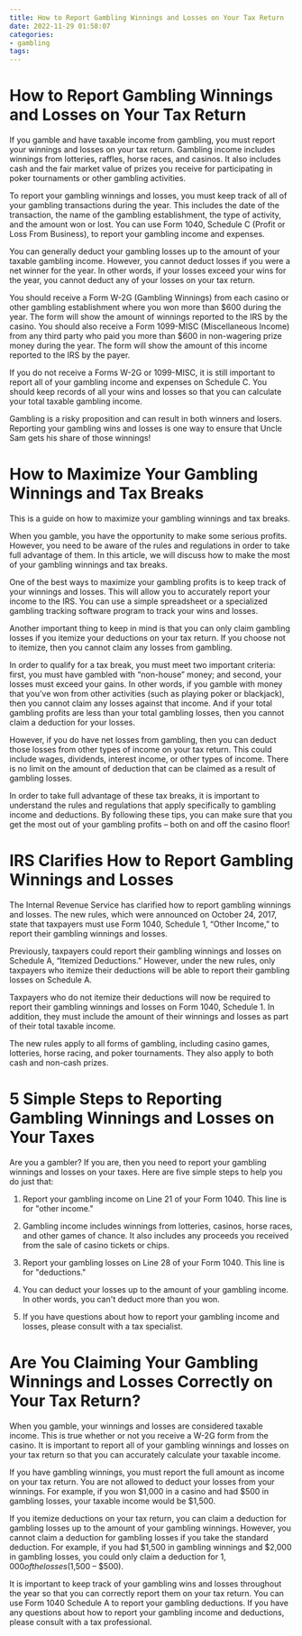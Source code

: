 ```yaml
---
title: How to Report Gambling Winnings and Losses on Your Tax Return
date: 2022-11-29 01:58:07
categories:
- gambling
tags:
---
```



#  How to Report Gambling Winnings and Losses on Your Tax Return

If you gamble and have taxable income from gambling, you must report your winnings and losses on your tax return. Gambling income includes winnings from lotteries, raffles, horse races, and casinos. It also includes cash and the fair market value of prizes you receive for participating in poker tournaments or other gambling activities.

To report your gambling winnings and losses, you must keep track of all of your gambling transactions during the year. This includes the date of the transaction, the name of the gambling establishment, the type of activity, and the amount won or lost. You can use Form 1040, Schedule C (Profit or Loss From Business), to report your gambling income and expenses.

You can generally deduct your gambling losses up to the amount of your taxable gambling income. However, you cannot deduct losses if you were a net winner for the year. In other words, if your losses exceed your wins for the year, you cannot deduct any of your losses on your tax return.

You should receive a Form W-2G (Gambling Winnings) from each casino or other gambling establishment where you won more than $600 during the year. The form will show the amount of winnings reported to the IRS by the casino. You should also receive a Form 1099-MISC (Miscellaneous Income) from any third party who paid you more than $600 in non-wagering prize money during the year. The form will show the amount of this income reported to the IRS by the payer.

If you do not receive a Forms W-2G or 1099-MISC, it is still important to report all of your gambling income and expenses on Schedule C. You should keep records of all your wins and losses so that you can calculate your total taxable gambling income.

Gambling is a risky proposition and can result in both winners and losers. Reporting your gambling wins and losses is one way to ensure that Uncle Sam gets his share of those winnings!

#  How to Maximize Your Gambling Winnings and Tax Breaks

This is a guide on how to maximize your gambling winnings and tax breaks.

When you gamble, you have the opportunity to make some serious profits. However, you need to be aware of the rules and regulations in order to take full advantage of them. In this article, we will discuss how to make the most of your gambling winnings and tax breaks.

One of the best ways to maximize your gambling profits is to keep track of your winnings and losses. This will allow you to accurately report your income to the IRS. You can use a simple spreadsheet or a specialized gambling tracking software program to track your wins and losses.

Another important thing to keep in mind is that you can only claim gambling losses if you itemize your deductions on your tax return. If you choose not to itemize, then you cannot claim any losses from gambling.

In order to qualify for a tax break, you must meet two important criteria: first, you must have gambled with “non-house” money; and second, your losses must exceed your gains. In other words, if you gamble with money that you’ve won from other activities (such as playing poker or blackjack), then you cannot claim any losses against that income. And if your total gambling profits are less than your total gambling losses, then you cannot claim a deduction for your losses.

However, if you do have net losses from gambling, then you can deduct those losses from other types of income on your tax return. This could include wages, dividends, interest income, or other types of income. There is no limit on the amount of deduction that can be claimed as a result of gambling losses.

In order to take full advantage of these tax breaks, it is important to understand the rules and regulations that apply specifically to gambling income and deductions. By following these tips, you can make sure that you get the most out of your gambling profits – both on and off the casino floor!

#  IRS Clarifies How to Report Gambling Winnings and Losses

The Internal Revenue Service has clarified how to report gambling winnings and losses. The new rules, which were announced on October 24, 2017, state that taxpayers must use Form 1040, Schedule 1, “Other Income,” to report their gambling winnings and losses.

Previously, taxpayers could report their gambling winnings and losses on Schedule A, “Itemized Deductions.” However, under the new rules, only taxpayers who itemize their deductions will be able to report their gambling losses on Schedule A.

Taxpayers who do not itemize their deductions will now be required to report their gambling winnings and losses on Form 1040, Schedule 1. In addition, they must include the amount of their winnings and losses as part of their total taxable income.

The new rules apply to all forms of gambling, including casino games, lotteries, horse racing, and poker tournaments. They also apply to both cash and non-cash prizes.

#  5 Simple Steps to Reporting Gambling Winnings and Losses on Your Taxes

Are you a gambler? If you are, then you need to report your gambling winnings and losses on your taxes. Here are five simple steps to help you do just that:

1. Report your gambling income on Line 21 of your Form 1040. This line is for "other income."

2. Gambling income includes winnings from lotteries, casinos, horse races, and other games of chance. It also includes any proceeds you received from the sale of casino tickets or chips.

3. Report your gambling losses on Line 28 of your Form 1040. This line is for "deductions."

4. You can deduct your losses up to the amount of your gambling income. In other words, you can't deduct more than you won.

5. If you have questions about how to report your gambling income and losses, please consult with a tax specialist.

#  Are You Claiming Your Gambling Winnings and Losses Correctly on Your Tax Return?

When you gamble, your winnings and losses are considered taxable income. This is true whether or not you receive a W-2G form from the casino. It is important to report all of your gambling winnings and losses on your tax return so that you can accurately calculate your taxable income.

If you have gambling winnings, you must report the full amount as income on your tax return. You are not allowed to deduct your losses from your winnings. For example, if you won $1,000 in a casino and had $500 in gambling losses, your taxable income would be $1,500.

If you itemize deductions on your tax return, you can claim a deduction for gambling losses up to the amount of your gambling winnings. However, you cannot claim a deduction for gambling losses if you take the standard deduction. For example, if you had $1,500 in gambling winnings and $2,000 in gambling losses, you could only claim a deduction for $1,000 of the losses ($1,500 – $500).

It is important to keep track of your gambling wins and losses throughout the year so that you can correctly report them on your tax return. You can use Form 1040 Schedule A to report your gambling deductions. If you have any questions about how to report your gambling income and deductions, please consult with a tax professional.